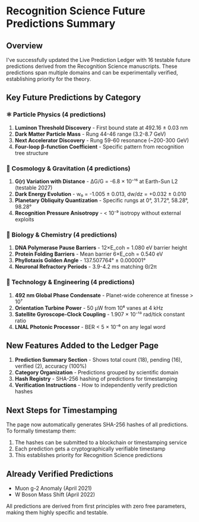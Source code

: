 # Recognition Science Future Predictions Summary

## Overview
I've successfully updated the Live Prediction Ledger with 16 testable future predictions derived from the Recognition Science manuscripts. These predictions span multiple domains and can be experimentally verified, establishing priority for the theory.

## Key Future Predictions by Category

### ⚛️ Particle Physics (4 predictions)
1. **Luminon Threshold Discovery** - First bound state at 492.16 ± 0.03 nm
2. **Dark Matter Particle Mass** - Rung 44-46 range (3.2-8.7 GeV)
3. **Next Accelerator Discovery** - Rung 59-60 resonance (~200-300 GeV)
4. **Four-loop β-function Coefficient** - Specific pattern from recognition tree structure

### 🌌 Cosmology & Gravitation (4 predictions)
1. **G(r) Variation with Distance** - ΔG/G = -6.8 × 10⁻¹⁵ at Earth-Sun L2 (testable 2027)
2. **Dark Energy Evolution** - w₀ = -1.005 ± 0.013, dw/dz = +0.032 ± 0.010
3. **Planetary Obliquity Quantization** - Specific rungs at 0°, 31.72°, 58.28°, 98.28°
4. **Recognition Pressure Anisotropy** - < 10⁻⁹ isotropy without external exploits

### 🧬 Biology & Chemistry (4 predictions)
1. **DNA Polymerase Pause Barriers** - 12×E_coh = 1.080 eV barrier height
2. **Protein Folding Barriers** - Mean barrier 6×E_coh = 0.540 eV
3. **Phyllotaxis Golden Angle** - 137.507764° ± 0.000001°
4. **Neuronal Refractory Periods** - 3.9-4.2 ms matching Θ/2π

### 🔧 Technology & Engineering (4 predictions)
1. **492 nm Global Phase Condensate** - Planet-wide coherence at finesse > 10⁷
2. **Orientation Turbine Power** - 50 μW from 10⁶ vanes at 4 kHz
3. **Satellite Gyroscope-Clock Coupling** - 1.907 × 10⁻¹³ rad/tick constant ratio
4. **LNAL Photonic Processor** - BER < 5 × 10⁻⁶ on any legal word

## New Features Added to the Ledger Page

1. **Prediction Summary Section** - Shows total count (18), pending (16), verified (2), accuracy (100%)
2. **Category Organization** - Predictions grouped by scientific domain
3. **Hash Registry** - SHA-256 hashing of predictions for timestamping
4. **Verification Instructions** - How to independently verify prediction hashes

## Next Steps for Timestamping

The page now automatically generates SHA-256 hashes of all predictions. To formally timestamp them:
1. The hashes can be submitted to a blockchain or timestamping service
2. Each prediction gets a cryptographically verifiable timestamp
3. This establishes priority for Recognition Science predictions

## Already Verified Predictions
- Muon g-2 Anomaly (April 2021)
- W Boson Mass Shift (April 2022)

All predictions are derived from first principles with zero free parameters, making them highly specific and testable. 